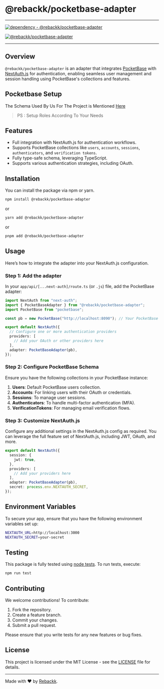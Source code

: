 # @rebackk/pocketbase-adapter

---

[![dependency - @rebackk/pocketbase-adapter](https://img.shields.io/badge/dependency-%40rebackk%2Fpocketbase--adapter-blue?logo=npm&logoColor=white)](https://www.npmjs.com/package/@rebackk/pocketbase-adapter)

[![@rebackk/pocketbase-adapter](https://github.com/Rebackk-Team/pocketbase-adapter/actions/workflows/pocketbase-adapter.yml/badge.svg)](https://github.com/Rebackk-Team/pocketbase-adapter/actions/workflows/pocketbase-adapter.yml)

---

## Overview

`@rebackk/pocketbase-adapter` is an adapter that integrates [PocketBase](https://pocketbase.io) with [NextAuth.js](https://next-auth.js.org) for authentication, enabling seamless user management and session handling using PocketBase's collections and features.

## Pocketbase Setup
The Schema Used By Us For The Project is Mentioned [Here](https://github.com/Rebackk-Team/pocketbase-adapter/blob/main/pocketbase/schema.json)
> PS : Setup Roles According To Your Needs

## Features

- Full integration with NextAuth.js for authentication workflows.
- Supports PocketBase collections like `users`, `accounts`, `sessions`, `authenticators`, and `verification tokens`.
- Fully type-safe schema, leveraging TypeScript.
- Supports various authentication strategies, including OAuth.

## Installation

You can install the package via npm or yarn.

```bash
npm install @rebackk/pocketbase-adapter
```

or

```bash
yarn add @rebackk/pocketbase-adapter
```

or

```bash
pnpm add @rebackk/pocketbase-adapter
```

## Usage

Here’s how to integrate the adapter into your NextAuth.js configuration.

### Step 1: Add the adapter

In your `app/api/[...next-auth]/route.ts` (or `.js`) file, add the PocketBase adapter:

```ts
import NextAuth from "next-auth";
import { PocketBaseAdapter } from "@rebackk/pocketbase-adapter";
import PocketBase from "pocketbase";

const pb = new PocketBase("http://localhost:8090"); // Your PocketBase instance URL

export default NextAuth({
  // Configure one or more authentication providers
  providers: [
    // Add your OAuth or other providers here
  ],
  adapter: PocketBaseAdapter(pb),
});
```

### Step 2: Configure PocketBase Schema

Ensure you have the following collections in your PocketBase instance:

1. **Users**: Default PocketBase users collection.
2. **Accounts**: For linking users with their OAuth or credentials.
3. **Sessions**: To manage user sessions.
4. **Authenticators**: To handle multi-factor authentication (MFA).
5. **VerificationTokens**: For managing email verification flows.

### Step 3: Customize NextAuth.js

Configure any additional settings in the NextAuth.js config as required. You can leverage the full feature set of NextAuth.js, including JWT, OAuth, and more.

```ts
export default NextAuth({
  session: {
    jwt: true,
  },
  providers: [
    // Add your providers here
  ],
  adapter: PocketBaseAdapter(pb),
  secret: process.env.NEXTAUTH_SECRET,
});
```

## Environment Variables

To secure your app, ensure that you have the following environment variables set up:

```bash
NEXTAUTH_URL=http://localhost:3000
NEXTAUTH_SECRET=your-secret
```

## Testing

This package is fully tested using [node tests](https://nodejs.org/api/test.html). To run tests, execute:

```bash
npm run test
```

## Contributing

We welcome contributions! To contribute:

1. Fork the repository.
2. Create a feature branch.
3. Commit your changes.
4. Submit a pull request.

Please ensure that you write tests for any new features or bug fixes.

## License

This project is licensed under the MIT License - see the [LICENSE](LICENSE) file for details.

---

Made with ❤️ by [Rebackk](https://rebackk.xyz).

